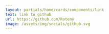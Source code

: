 ```yaml
---
layout: partials/home/cards/components/link
text: link to github
url: https://github.com/Rotemy
image: /assets/img/socials/github.svg
---
```


